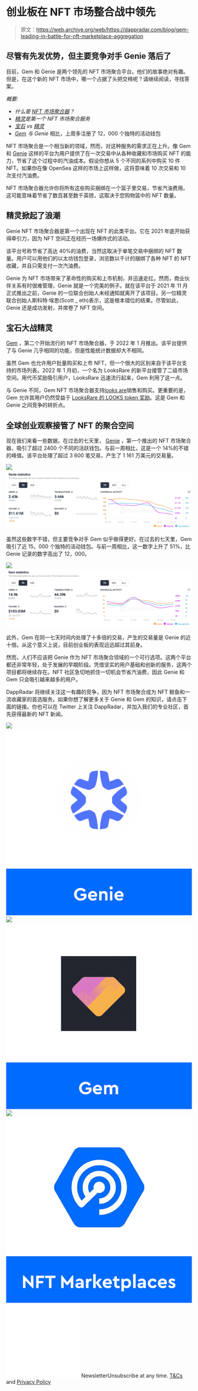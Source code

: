 # 创业板在 NFT 市场整合战中领先

> 原文：<https://web.archive.org/web/https://dappradar.com/blog/gem-leading-in-battle-for-nft-marketplace-aggregation>

## 尽管有先发优势，但主要竞争对手 Genie 落后了

目前，Gem 和 Genie 是两个领先的 NFT 市场聚合平台。他们的故事绝对有趣。但是，在这个新的 NFT 市场中，哪一个占据了头把交椅呢？请继续阅读，寻找答案。

*概要:*

*   *什么是 [NFT 市场聚合器](https://web.archive.org/web/20221229123648/https://dappradar.com/blog/gem-leading-in-battle-for-nft-marketplace-aggregation/#marketplace-aggregation)？*
*   *[精灵](https://web.archive.org/web/20221229123648/https://dappradar.com/blog/gem-leading-in-battle-for-nft-marketplace-aggregation/#genie)是第一个 NFT 市场聚合服务*
*   [*宝石*](https://web.archive.org/web/20221229123648/https://dappradar.com/ethereum/marketplaces/gem) *vs* [*精灵*](https://web.archive.org/web/20221229123648/https://dappradar.com/ethereum/marketplaces/genie)
*   [*Gem*](https://web.archive.org/web/20221229123648/https://dappradar.com/ethereum/marketplaces/gem) *与 Genie* 相比，上周多注册了 12，000 个独特的活动钱包

NFT 市场聚合是一个相当新的领域，然而，对这种服务的需求正在上升。像 Gem 和 [Genie](https://web.archive.org/web/20221229123648/https://dappradar.com/ethereum/marketplaces/genie) 这样的平台为用户提供了在一次交易中从各种收藏和市场购买 NFT 的能力，节省了这个过程中的汽油成本。假设你想从 5 个不同的系列中购买 10 件 NFT。如果你在像 OpenSea 这样的市场上这样做，这将意味着 10 次交易和 10 次支付汽油费。

NFT 市场聚合器允许你将所有这些购买捆绑在一个篮子里交易，节省汽油费用。这可能意味着节省了数百甚至数千英镑，这取决于您购物篮中的 NFT 数量。

## 精灵掀起了浪潮

Genie NFT 市场聚合器是第一个出现在 NFT 的此类平台。它在 2021 年底开始获得牵引力，因为 NFT 空间正在经历一场爆炸式的活动。

该平台号称节省了高达 40%的油费，当然这取决于单笔交易中捆绑的 NFT 数量。用户可以用他们的以太坊钱包登录，浏览数以千计的捆绑了各种 NFT 的 NFT 收藏，并且只需支付一次汽油费。

Genie 为 NFT 市场带来了革命性的购买和上市机制，并迅速走红。然而，商业伙伴关系有时很难管理，Genie 就是一个完美的例子。就在该平台于 2021 年 11 月正式推出之前，Genie 的一位联合创始人未经通知就离开了该项目。另一位精灵联合创始人斯科特·埃思(Scott _ eth)表示，这是根本错位的结果。尽管如此，Genie 还是成功发射，并席卷了 NFT 空间。

## 宝石大战精灵

[Gem](https://web.archive.org/web/20221229123648/https://dappradar.com/ethereum/marketplaces/gem) ，第二个开始流行的 NFT 市场聚合器，于 2022 年 1 月推出。该平台提供了与 Genie 几乎相同的功能，但是性能统计数据却大不相同。

虽然 Gem 也允许用户批量购买和上市 NFT，但一个很大的区别来自于该平台支持的市场列表。2022 年 1 月初，一个名为 LooksRare 的新平台接管了二级市场空间。用代币奖励吸引用户，LooksRare 迅速流行起来，Gem 利用了这一点。

与 Genie 不同，Gem NFT 市场聚合器支持[looks are](https://web.archive.org/web/20221229123648/https://dappradar.com/ethereum/marketplaces/looksrare)销售和购买。更重要的是，Gem 允许其用户仍然受益于 [LooksRare 的 LOOKS token 奖励](https://web.archive.org/web/20221229123648/https://dappradar.com/blog/looksrare-nft-marketplace-token-airdrop-is-live/)。这是 Gem 和 Genie 之间竞争的转折点。

## 全球创业观察接管了 NFT 的聚合空间

现在我们来看一些数据。在过去的七天里， [Genie](https://web.archive.org/web/20221229123648/https://dappradar.com/ethereum/marketplaces/genie) ，第一个推出的 NFT 市场聚合器，吸引了超过 2400 个不同的活跃钱包。与前一周相比，这是一个 14%的不错的峰值。该平台处理了超过 3 600 笔交易，产生了 1 161 万美元的交易量。

![](img/45d6bb1822d1cf8e610f012f348d03d4.png)![](img/4ab8cf02510531915f0790d675e4c516.png)

虽然这些数字不错，但主要竞争对手 Gem 似乎做得更好。在过去的七天里，Gem 吸引了近 15，000 个独特的活动钱包。与前一周相比，这一数字上升了 51%，比 Genie 记录的数字高出了 12，000。

![](img/45d6bb1822d1cf8e610f012f348d03d4.png)![](img/0ac8d3bf2ae82ef6c2c5d106cc7d5704.png)

此外，Gem 在同一七天时间内处理了十多倍的交易，产生的交易量是 Genie 的近十倍。从这个意义上说，目前创业板的表现远远超过其前身。

然而，人们不应该把 Genie 作为 NFT 市场聚合领域的一个可行选项。这两个平台都还非常年轻，处于发展的早期阶段。凭借坚实的用户基础和创新的服务，这两个项目都将继续存在。NFT 社区急切地抓住一切机会节省汽油费，因此 Genie 和 Gem 只会吸引越来越多的用户。

DappRadar 将继续关注这一有趣的竞争，因为 NFT 市场聚合成为 NFT 鲸鱼和一流收藏家的首选服务。如果你想了解更多关于 Genie 和 Gem 的知识，请点击下面的链接。你也可以在 Twitter 上关注 DappRadar，并加入我们的专业社区，首先获得最新的 NFT 新闻。

[](https://web.archive.org/web/20221229123648/https://dappradar.com/ethereum/marketplaces/genie)[![](img/708b88958c4ef21e9d35343890d666ab.png)<picture>![](img/4a94ffb369cac87fd20f98039b93e0b1.png)</picture>](https://web.archive.org/web/20221229123648/https://dappradar.com/ethereum/marketplaces/genie)[](https://web.archive.org/web/20221229123648/https://dappradar.com/ethereum/marketplaces/gem)[![](img/708b88958c4ef21e9d35343890d666ab.png)<picture>![](img/e39a5804e8157fe0fec725f5f4a7913c.png)</picture>](https://web.archive.org/web/20221229123648/https://dappradar.com/ethereum/marketplaces/gem)[](https://web.archive.org/web/20221229123648/https://dappradar.com/nft/marketplaces)[![](img/708b88958c4ef21e9d35343890d666ab.png)<picture>![](img/038152af389a98a5095885c416991efe.png)</picture>](https://web.archive.org/web/20221229123648/https://dappradar.com/nft/marketplaces)![](img/6d5a4a2d609c56e1a5771717e54ba759.png) NewsletterUnsubscribe at any time. [T&Cs](https://web.archive.org/web/20221229123648/https://dappradar.com/terms) and [Privacy Policy](https://web.archive.org/web/20221229123648/https://dappradar.com/privacy-policy)